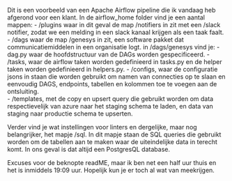 Dit is een voorbeeld van een Apache Airflow pipeline die ik vandaag heb afgerond voor een klant.
In de airflow_home folder vind je een aantal mappen:
    - /plugins waar in dit geval de map /notifiers in zit met een /slack notifier, zodat we een melding in een slack kanaal krijgen als een taak faalt.
    - /dags waar de map /genesys in zit, een software pakket dat communicatiemiddelen in een organisatie logt. in /dags/genesys vind je:
        - dag.py waar de hoofdstructuur van de DAGs worden gespecificeerd. 
        - /tasks, waar de airflow taken worden gedefinieerd in tasks.py en de helper taken worden gedefinieerd in helpers.py.
        - /configs, waar de configuratie jsons in staan die worden gebruikt om namen van connecties op te slaan en eenvoudig DAGS, endpoints, tabellen en kolommen toe te voegen aan de ontsluiting.  
        - /templates, met de copy en upsert query die gebruikt worden om data respectievelijk van azure naar het staging schema te laden, en data van staging naar productie schema te upserten.

Verder vind je wat instellingen voor linters en dergelijke, maar nog belangrijker, het mapje /sql. In dit mapje staan de SQL queries die gebruikt worden om de tabellen aan te maken waar de uiteindelijke data in terecht komt.
In ons geval is dat altijd een PostgresQL database.

Excuses voor de beknopte readME, maar ik ben net een half uur thuis en het is inmiddels 19:09 uur. Hopelijk kun je er toch al wat van meekrijgen.